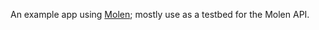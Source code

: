 An example app using [Molen](https://www.npmjs.com/package/molen); mostly use as a testbed for the Molen API.